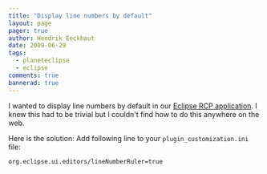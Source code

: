 ```yaml
---
title: "Display line numbers by default"
layout: page 
pager: true
author: Hendrik Eeckhaut
date: 2009-06-29
tags: 
  - planeteclipse
  - eclipse
comments: true
bannerad: true
---
```



I wanted to display line numbers by default in our <a href="http://www.sigasi.com/product">Eclipse RCP application</a>. I knew this had to be trivial but I couldn't find how to do this anywhere on the web. 

Here is the solution:
Add following line to your `plugin_customization.ini` file:
```
org.eclipse.ui.editors/lineNumberRuler=true
```

